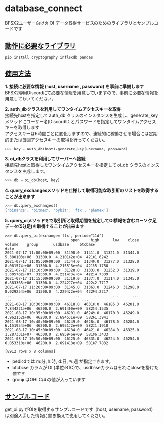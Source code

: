 # database_connect
BFSX2ユーザー向けの OI データ取得サービスのためのライブラリとサンプルコードです

## <u>動作に必要なライブラリ</u>
```
pip install cryptography influxdb pandas
```

## <u>使用方法</u>

**1. 接続に必要な情報 (host, username , password) を事前に準備します**  
BFSX2専用Discordにて必要な情報を用意していますので、事前に必要な情報を用意しておいてください。

**2. auth_dbクラスを利用してワンタイムアクセスキーを取得**  
接続先hostを指定して auth_db クラスのインスタンスを生成し、generate_keyメソッドにユーザー名(DiscordID)とパスワードを指定してワンタイムアクセスキーを取得します  
アクセスキーは6時間ごとに変化しますので、連続的に稼働させる場合には定期的または毎回アクセスキーの取得を行ってください。
```python
>>> key = auth_db(host).generate_key(username, password)
```

**3. oi_dbクラスを利用してサーバーへ接続**  
接続先hostと取得したワンタイムアクセスキーを指定して oi_db クラスのインスタンスを生成します。
```python
>>> db = oi_db(host, key)
```

**4. query_exchangesメソッドを仕様して取得可能な取引所のリストを取得することが出来ます**
```python
>>> db.query_exchanges()
['binance', 'bitmex', 'bybit', 'ftx', 'phemex']
```

**5. query_oiメソッドをで取引所と取得期間を指定してOI情報を含むローソク足データ(5分足)を取得することが出来ます**

```
>>> db.query_oi(exchange='ftx', period="31d")
                              open     high      low    close        volume    group       usdbase     btcbase
date                                                                                                          
2021-07-17 11:00:00+09:00  31398.0  31411.0  31321.0  31344.0  5.380103e+06  31300.0  4.210162e+04  42101.6242
2021-07-17 11:05:00+09:00  31344.0  31349.0  31277.0  31328.0  8.081574e+06  31300.0  4.215518e+04  42155.1750
2021-07-17 11:10:00+09:00  31328.0  31333.0  31252.0  31319.0  1.005782e+07  31300.0  4.221473e+04  42214.7339
2021-07-17 11:15:00+09:00  31319.0  31377.0  31314.0  31345.0  6.883365e+06  31300.0  4.224277e+04  42242.7717
2021-07-17 11:20:00+09:00  31345.0  31363.0  31246.0  31298.0  8.029254e+06  31300.0  4.229422e+04  42294.2217
...                            ...      ...      ...      ...           ...      ...           ...         ...
2021-08-17 10:30:00+09:00  46318.0  46318.0  46185.0  46201.0  7.844221e+06  46200.0  2.691400e+09  58254.1535
2021-08-17 10:35:00+09:00  46201.0  46249.0  46170.0  46249.0  4.962152e+06  46200.0  2.694531e+09  58261.3941
2021-08-17 10:40:00+09:00  46249.0  46284.0  46178.0  46284.0  6.151954e+06  46200.0  2.695172e+09  58231.1910
2021-08-17 10:45:00+09:00  46284.0  46421.0  46284.0  46325.0  1.287331e+07  46300.0  2.695946e+09  58196.3433
2021-08-17 10:50:00+09:00  46325.0  46335.0  46224.0  46254.0  6.053310e+06  46200.0  2.691418e+09  58187.7832

[8912 rows x 8 columns]
```

* pediodでは m:分, h:時, d:日, w:週 が指定できます。  
* btcbase カラムが OI (単位:BTC)で、usdbaseカラムはそれにcloseを掛けた値です
* group はOHLC/4 の値が入っています


## <u>サンプルコード</u>
get_oi.py がOIを取得するサンプルコードです（host, username, password）は別途入手した情報に書き換えて使用してください。
